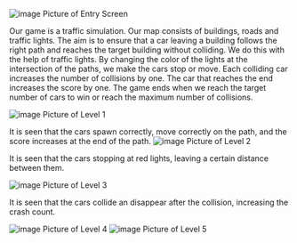 ![image](https://github.com/beyzacoban/RoadRush/assets/158472675/3fc7c094-8ea1-4868-a3e7-9d0884710f2a) 
Picture of Entry Screen


Our game is a traffic simulation. Our map consists of buildings, roads and traffic lights. The aim is to ensure that a car leaving a building follows the right path and reaches the target building without colliding. We do this with the help of traffic lights. By changing the color of the lights at the intersection of the paths, we make the cars stop or move. Each colliding car increases the number of collisions by one. The car that reaches the end increases the score by one. The game ends when we reach the target number of cars to win or reach the maximum number of collisions.

 
 ![image](https://github.com/beyzacoban/RoadRush/assets/158472675/6da9f7db-b42c-4d5f-a489-7d5c7908ef3c)
  Picture of Level 1
  
It is seen that the cars spawn correctly, move correctly on the path, and the score increases at the end of the path.
![image](https://github.com/beyzacoban/RoadRush/assets/158472675/6bba3ee3-9c13-464e-b06d-0100571ff7d1)
Picture of Level 2

It is seen that the cars stopping at red lights, leaving a certain distance between them.


![image](https://github.com/beyzacoban/RoadRush/assets/158472675/0b585c67-990a-4cf9-a5a7-a0a86996a355)
Picture of Level 3 

It is seen that the cars collide an disappear after the collision, increasing the crash count.

![image](https://github.com/beyzacoban/RoadRush/assets/158472675/90fcbd61-04de-42c0-a732-f51bb77cbf69) 
Picture of Level 4
![image](https://github.com/beyzacoban/RoadRush/assets/158472675/8d3b0b11-3807-41fb-b6e1-5e4168727bba)
Picture of Level 5











      


